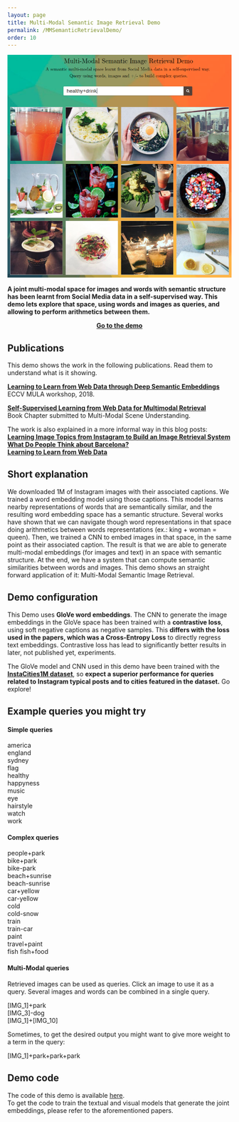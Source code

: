 ```yaml
---
layout: page
title: Multi-Modal Semantic Image Retrieval Demo
permalink: /MMSemanticRetrievalDemo/
order: 10
---
```

<!---
<center>
	<object data="http://158.109.9.190:45993" width="600" height="700"> 
	    Your browser doesn’t support the object tag. 
	</object>
</center>
-->

<div class="imgcap">
<a href="http://158.109.9.190:45993"
target="_blank"><img src="/assets/MMSemanticRetrievalDemo/demo.png" height = "500"></a>
</div>

**A joint multi-modal space for images and words with semantic structure has been learnt from Social Media data in a self-supervised way.
This demo lets explore that space, using words and images as queries, and allowing to perform arithmetics between them.**

<p align="center">   
<b><a href="http://158.109.9.190:45993">Go to the demo</a></b>
</p>


## Publications

This demo shows the work in the following publications. Read them to understand what is it showing.

**[Learning to Learn from Web Data through Deep Semantic Embeddings](https://arxiv.org/abs/1808.06368)**  
ECCV MULA workshop, 2018.
  
**[Self-Supervised Learning from Web Data for Multimodal Retrieval](https://arxiv.org/abs/1901.02004)**  
Book Chapter submitted to Multi-Modal Scene Understanding.

The work is also explained in a more informal way in this blog posts:  
**[Learning Image Topics from Instagram to Build an Image Retrieval System](https://gombru.github.io/2017/06/30/learning_from_instagram/)**  
**[What Do People Think about Barcelona?](https://gombru.github.io/2018/01/12/insta_barcelona/)**  
**[Learning to Learn from Web Data](https://gombru.github.io/2018/08/01/learning_from_web_data/)**  

## Short explanation

We downloaded 1M of Instagram images with their associated captions. We trained a word embedding model using those captions. 
This model learns nearby representations of words that are semantically similar, and the resulting word embedding space has a semantic structure.
Several works have shown that we can navigate though word representations in that space doing arithmetics between words representations (ex.: king + woman = queen).
Then, we trained a CNN to embed images in that space, in the same point as their associated caption. The result is that we are able to generate multi-modal embeddings (for images and text) in an space with semantic structure.
At the end, we have a system that can compute semantic similarities between words and images.
This demo shows an straight forward application of it: Multi-Modal Semantic Image Retrieval.

## Demo configuration

This Demo uses **GloVe word embeddings**. The CNN to generate the image embeddings in the GloVe space has been trained with a **contrastive
loss**, using soft negative captions as negative samples. This **differs with the loss used in the papers, which was a Cross-Entropy Loss** to directly regress text embeddings. 
Contrastive loss has lead to significantly better results in later, not published yet, experiments.

The GloVe model and CNN used in this demo have been trained with the **[InstaCities1M dataset](https://gombru.github.io/2018/08/01/InstaCities1M/)**, so **expect a superior performance for queries related to Instagram typical posts and to cities featured in the dataset.** Go explore!

## Example queries you might try

#### Simple queries
america  
england  
sydney  
flag  
healthy  
happyness  
music  
eye  
hairstyle  
watch  
work  

#### Complex queries
people+park  
bike+park   
bike-park  
beach+sunrise  
beach-sunrise  
car+yellow  
car-yellow  
cold  
cold-snow  
train  
train-car  
paint  
travel+paint  
fish
fish+food

#### Multi-Modal queries
Retrieved images can be used as queries. Click an image to use it as a query.
Several images and words can be combined in a single query.

[IMG_1]+park  
[IMG_3]-dog  
[IMG_1]+[IMG_10]  

Sometimes, to get the desired output you might want to give more weight to a term in the query:

[IMG_1]+park+park+park

## Demo code
The code of this demo is available [here](https://github.com/gombru/MMSemanticRetrievalDemo).  
To get the code to train the textual and visual models that generate the joint embeddings, please refer to the aforementioned papers.